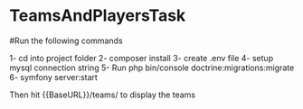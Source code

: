 # TeamsAndPlayersTask

#Run the following commands

1- cd into project folder
2- composer install
3- create .env file
4- setup mysql connection string
5- Run php bin/console doctrine:migrations:migrate
6- symfony server:start

Then hit {{BaseURL}}/teams/ to display the teams

